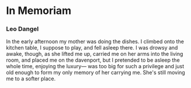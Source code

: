 # In Memoriam

### Leo Dangel

In the early afternoon my mother
was doing the dishes. I climbed
onto the kitchen table, I suppose
to play, and fell asleep there.
I was drowsy and awake, though,
as she lifted me up, carried me
on her arms into the living room,
and placed me on the davenport,
but I pretended to be asleep
the whole time, enjoying the luxury—
was too big for such a privilege
and just old enough to form
my only memory of her carrying me.
She's still moving me to a softer place.

